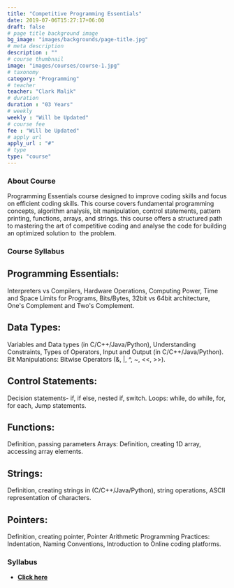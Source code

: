 ```yaml
---
title: "Competitive Programming Essentials"
date: 2019-07-06T15:27:17+06:00
draft: false
# page title background image
bg_image: "images/backgrounds/page-title.jpg"
# meta description
description : ""
# course thumbnail
image: "images/courses/course-1.jpg"
# taxonomy
category: "Programming"
# teacher
teacher: "Clark Malik"
# duration
duration : "03 Years"
# weekly
weekly : "Will be Updated"
# course fee
fee : "Will be Updated"
# apply url
apply_url : "#"
# type
type: "course"
---
```



### About Course

Programming Essentials course designed to improve coding skills and focus on efficient coding skills. 
This course covers fundamental programming concepts, algorithm analysis, bit manipulation, control 
statements, pattern printing, functions, arrays, and strings. this course offers a structured path to 
mastering the art of competitive coding and analyse the code for building an optimized solution to 
the problem.

### Course Syllabus

## Programming Essentials: 
Interpreters vs Compilers, Hardware Operations, Computing Power, Time 
and Space Limits for Programs, Bits/Bytes, 32bit vs 64bit architecture, One's Complement and Two's 
Complement.

## Data Types: 
Variables and Data types (in C/C++/Java/Python), Understanding Constraints, Types of 
Operators, Input and Output (in C/C++/Java/Python).
Bit Manipulations: Bitwise Operators (&, |, ^, ~, <<, >>).

## Control Statements: 
Decision statements- if, if else, nested if, switch. 
Loops: while, do while, for, for each, Jump statements.

## Functions: 
Definition, passing parameters
Arrays: Definition, creating 1D array, accessing array elements.

## Strings: 
Definition, creating strings in (C/C++/Java/Python), string operations, ASCII representation of 
characters.

## Pointers: 
Definition, creating pointer, Pointer Arithmetic
Programming Practices: Indentation, Naming Conventions, Introduction to Online coding platforms.

### Syllabus


- **[Click here](https://drive.google.com/file/d/11ir_BX8u4iEDzp8sQD39zO-qsE9o0OCs/view?usp=drive_link)**

